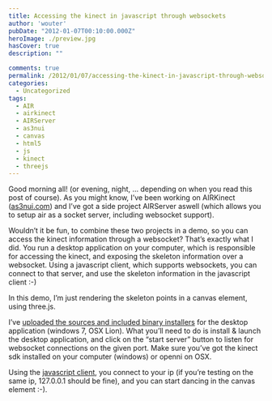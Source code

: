 ```yaml
---
title: Accessing the kinect in javascript through websockets
author: 'wouter'
pubDate: "2012-01-07T00:10:00.000Z"
heroImage: ./preview.jpg
hasCover: true
description: ""

comments: true
permalink: /2012/01/07/accessing-the-kinect-in-javascript-through-websockets/
categories:
  - Uncategorized
tags:
  - AIR
  - airkinect
  - AIRServer
  - as3nui
  - canvas
  - html5
  - js
  - kinect
  - threejs
---
```

Good morning all! (or evening, night, … depending on when you read this post of course). As you might know, I’ve been working on AIRKinect ([as3nui.com][1]) and I’ve got a side project AIRServer aswell (which allows you to setup air as a socket server, including websocket support).

Wouldn’t it be fun, to combine these two projects in a demo, so you can access the kinect information through a websocket? That’s exactly what I did. You run a desktop application on your computer, which is responsible for accessing the kinect, and exposing the skeleton information over a websocket. Using a javascript client, which supports websockets, you can connect to that server, and use the skeleton information in the javascript client :-)

In this demo, I’m just rendering the skeleton points in a canvas element, using three.js.

I’ve [uploaded the sources and included binary installers][2] for the desktop application (windows 7, OSX Lion). What you’ll need to do is install & launch the desktop application, and click on the “start server” button to listen for websocket connections on the given port. Make sure you’ve got the kinect sdk installed on your computer (windows) or openni on OSX.

Using the [javascript client][3], you connect to your ip (if you’re testing on the same ip, 127.0.0.1 should be fine), and you can start dancing in the canvas element :-).

 [1]: http://www.as3nui.com   "AS3Nui"
 [2]: http://labs.aboutme.be/airserver/airkinect-socket-server-0.1.zip "Download the sources & binaries for the airkinect websocket server"
 [3]: http://labs.aboutme.be/airserver/kinect/  "Javascript client"